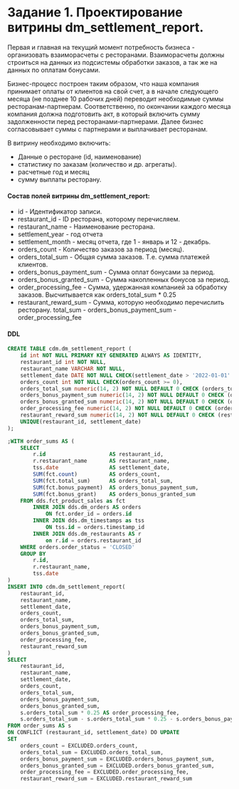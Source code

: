 # Задание 1. Проектирование витрины dm_settlement_report.

Первая и главная на текущий момент потребность бизнеса - организовать взаиморасчеты с ресторанами.
Взаиморасчеты должны строиться на данных из подсистемы обработки заказов, а так же на данных по оплатам бонусами.

Бизнес-процесс построен таким образом, что наша компания принимает оплаты от клиентов на свой счет, а в начале следующего месяца (не позднее 10 рабочих дней) переводит необходимые суммы ресторанам-партнерам. Соответственно, по окончании каждого месяца компания должна подготовить акт, в который включить сумму задолженности перед ресторанами-партнерами. Далее бизнес согласовывает суммы с партнерами и выплачивает ресторанам.

В витрину необходимо включить:
- Данные о ресторане (id, наименование)
- статистику по заказам (количество и др. агрегаты).
- расчетные год и месяц
- сумму выплаты ресторану.

#### Состав полей витрины dm_settlement_report:
- id                        - Идентификатор записи.
- restaurant_id             - ID ресторана, которому перечисляем.
- restaurant_name           - Наименование ресторана.
- settlement_year           - год отчета
- settlement_month          - месяц отчета, где 1 - январь и 12 - декабрь.
- orders_count              - Количество заказов за период (месяц).
- orders_total_sum          - Общая сумма заказов. Т.е. сумма платежей клиентов.
- orders_bonus_payment_sum  - Сумма оплат бонусами за период.
- orders_bonus_granted_sum  - Сумма накопленных бонусов за период.
- order_processing_fee      - Сумма, удержанная компанией за обработку заказов. Высчитывается как orders_total_sum * 0.25
- restaurant_reward_sum     - Сумма, которую необходимо перечислить ресторану. total_sum - orders_bonus_payment_sum - order_processing_fee

#### DDL
```SQL
CREATE TABLE cdm.dm_settlement_report (
    id int NOT NULL PRIMARY KEY GENERATED ALWAYS AS IDENTITY,
    restaurant_id int NOT NULL,
    restaurant_name VARCHAR NOT NULL,
    settlement_date DATE NOT NULL CHECK(settlement_date > '2022-01-01' AND settlement_date < '2050-01-01'),
    orders_count int NOT NULL CHECK(orders_count >= 0),
    orders_total_sum numeric(14, 2) NOT NULL DEFAULT 0 CHECK (orders_total_sum >= 0),
    orders_bonus_payment_sum numeric(14, 2) NOT NULL DEFAULT 0 CHECK (orders_bonus_payment_sum >= 0),
    orders_bonus_granted_sum numeric(14, 2) NOT NULL DEFAULT 0 CHECK (orders_bonus_granted_sum >= 0),
    order_processing_fee numeric(14, 2) NOT NULL DEFAULT 0 CHECK (order_processing_fee >= 0),
    restaurant_reward_sum numeric(14, 2) NOT NULL DEFAULT 0 CHECK (restaurant_reward_sum >= 0),
    UNIQUE(restaurant_id, settlement_date)
);

;WITH order_sums AS (
    SELECT
        r.id                    AS restaurant_id,
        r.restaurant_name       AS restaurant_name,
        tss.date                AS settlement_date,
        SUM(fct.count)          AS orders_count,
        SUM(fct.total_sum)      AS orders_total_sum,
        SUM(fct.bonus_payment)  AS orders_bonus_payment_sum,
        SUM(fct.bonus_grant)    AS orders_bonus_granted_sum
    FROM dds.fct_product_sales as fct
        INNER JOIN dds.dm_orders AS orders
            ON fct.order_id = orders.id
        INNER JOIN dds.dm_timestamps as tss
            ON tss.id = orders.timestamp_id
        INNER JOIN dds.dm_restaurants AS r
            on r.id = orders.restaurant_id
    WHERE orders.order_status = 'CLOSED'
    GROUP BY
        r.id,
        r.restaurant_name,
        tss.date
)
INSERT INTO cdm.dm_settlement_report(
    restaurant_id,
    restaurant_name,
    settlement_date,
    orders_count,
    orders_total_sum,
    orders_bonus_payment_sum,
    orders_bonus_granted_sum,
    order_processing_fee,
    restaurant_reward_sum
)
SELECT
    restaurant_id,
    restaurant_name,
    settlement_date,
    orders_count,
    orders_total_sum,
    orders_bonus_payment_sum,
    orders_bonus_granted_sum,
    s.orders_total_sum * 0.25 AS order_processing_fee,
    s.orders_total_sum - s.orders_total_sum * 0.25 - s.orders_bonus_payment_sum AS restaurant_reward_sum
FROM order_sums AS s
ON CONFLICT (restaurant_id, settlement_date) DO UPDATE
SET
    orders_count = EXCLUDED.orders_count,
    orders_total_sum = EXCLUDED.orders_total_sum,
    orders_bonus_payment_sum = EXCLUDED.orders_bonus_payment_sum,
    orders_bonus_granted_sum = EXCLUDED.orders_bonus_granted_sum,
    order_processing_fee = EXCLUDED.order_processing_fee,
    restaurant_reward_sum = EXCLUDED.restaurant_reward_sum
```



